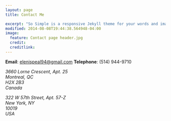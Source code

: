 ```yaml
---
layout: page
title: Contact Me

excerpt: "So Simple is a responsive Jekyll theme for your words and images."
modified: 2014-08-08T19:44:38.564948-04:00
image:
  feature: Contact page header.jpg
  credit: 
  creditlink: 
---
```

   **Email**: elenispeal94@gmail.com 
   **Telephone**: (514) 944-9710  

   *3660 Lorne Crescent, Apt. 25*  
   *Montreal, QC*  
   *H2X 2B3*  
   *Canada*  

   *322 W 57th Street, Apt. 57-Z*  
   *New York, NY*  
   *10019*  
   *USA*  




[^1]: Example: *domain.com/category-name/post-title*